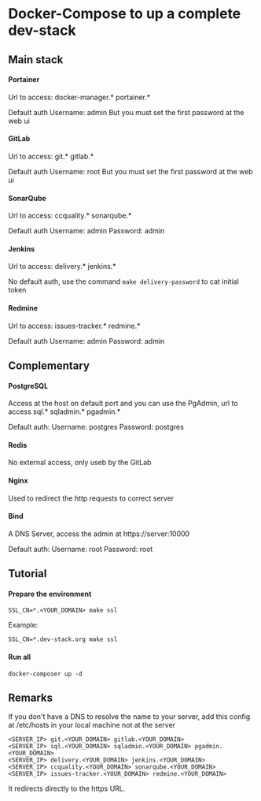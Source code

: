 # Docker-Compose to up a complete dev-stack


## Main stack

#### Portainer

Url to access: docker-manager.* portainer.*

Default auth
Username: admin
But you must set the first password at the web ui


#### GitLab

Url to access: git.* gitlab.*

Default auth
Username: root
But you must set the first password at the web ui


#### SonarQube

Url to access: ccquality.* sonarqube.*

Default auth
Username: admin
Password: admin

#### Jenkins
    
Url to access: delivery.* jenkins.*

No default auth, use the command `make delivery-password` to cat initial token

#### Redmine

Url to access: issues-tracker.* redmine.*

Default auth
Username: admin
Password: admin

## Complementary


#### PostgreSQL

Access at the host on default port and you can use the PgAdmin, url to access sql.* sqladmin.* pgadmin.*

Default auth:
Username: postgres
Password: postgres

#### Redis

No external access, only useb by the GitLab

#### Nginx

Used to redirect the http requests to correct server

#### Bind

A DNS Server, access the admin at https://server:10000

Default auth:
Username: root
Password: root


## Tutorial

#### Prepare the environment

```shell
SSL_CN=*.<YOUR_DOMAIN> make ssl
```

Example:
```shell
SSL_CN=*.dev-stack.org make ssl
```



#### Run all

```shell
docker-composer up -d
```

## Remarks

If you don't have a DNS to resolve the name to your server, add this config at /etc/hosts in your local machine not at the server

```
<SERVER_IP> git.<YOUR_DOMAIN> gitlab.<YOUR_DOMAIN>
<SERVER_IP> sql.<YOUR_DOMAIN> sqladmin.<YOUR_DOMAIN> pgadmin.<YOUR_DOMAIN>
<SERVER_IP> delivery.<YOUR_DOMAIN> jenkins.<YOUR_DOMAIN>
<SERVER_IP> ccquality.<YOUR_DOMAIN> sonarqube.<YOUR_DOMAIN>
<SERVER_IP> issues-tracker.<YOUR_DOMAIN> redmine.<YOUR_DOMAIN>
```

It redirects directly to the https URL.